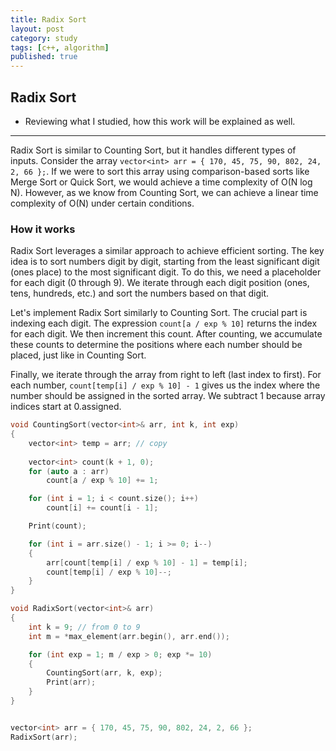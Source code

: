 ```yaml
---
title: Radix Sort
layout: post
category: study
tags: [c++, algorithm]
published: true
---
```


## Radix Sort
* Reviewing what I studied, how this work will be explained as well. 
---

Radix Sort is similar to Counting Sort, but it handles different types of inputs. Consider the array `vector<int> arr = { 170, 45, 75, 90, 802, 24, 2, 66 };`. If we were to sort this array using comparison-based sorts like Merge Sort or Quick Sort, we would achieve a time complexity of O(N log N). However, as we know from Counting Sort, we can achieve a linear time complexity of O(N) under certain conditions.

### How it works 

Radix Sort leverages a similar approach to achieve efficient sorting. The key idea is to sort numbers digit by digit, starting from the least significant digit (ones place) to the most significant digit. To do this, we need a placeholder for each digit (0 through 9). We iterate through each digit position (ones, tens, hundreds, etc.) and sort the numbers based on that digit.

Let's implement Radix Sort similarly to Counting Sort. The crucial part is indexing each digit. The expression `count[a / exp % 10]` returns the index for each digit. We then increment this count. After counting, we accumulate these counts to determine the positions where each number should be placed, just like in Counting Sort.

Finally, we iterate through the array from right to left (last index to first). For each number, `count[temp[i] / exp % 10] - 1` gives us the index where the number should be assigned in the sorted array. We subtract 1 because array indices start at 0.assigned.

```cpp
void CountingSort(vector<int>& arr, int k, int exp)
{
	vector<int> temp = arr; // copy
	
	vector<int> count(k + 1, 0);
	for (auto a : arr)
		count[a / exp % 10] += 1;

	for (int i = 1; i < count.size(); i++)
		count[i] += count[i - 1];

	Print(count);

	for (int i = arr.size() - 1; i >= 0; i--)
	{
		arr[count[temp[i] / exp % 10] - 1] = temp[i];
		count[temp[i] / exp % 10]--;
	}
}

void RadixSort(vector<int>& arr)
{
	int k = 9; // from 0 to 9
	int m = *max_element(arr.begin(), arr.end());

	for (int exp = 1; m / exp > 0; exp *= 10)
	{
		CountingSort(arr, k, exp);
		Print(arr);
	}
}


vector<int> arr = { 170, 45, 75, 90, 802, 24, 2, 66 };
RadixSort(arr);
```